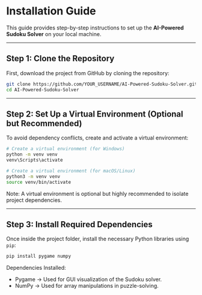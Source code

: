 #  Installation Guide  

This guide provides step-by-step instructions to set up the **AI-Powered Sudoku Solver** on your local machine.  

---

##  Step 1: Clone the Repository  
First, download the project from GitHub by cloning the repository:  

```bash
git clone https://github.com/YOUR_USERNAME/AI-Powered-Sudoku-Solver.git
cd AI-Powered-Sudoku-Solver
```

---

##  Step 2: Set Up a Virtual Environment (Optional but Recommended)  
To avoid dependency conflicts, create and activate a virtual environment:  

```bash
# Create a virtual environment (for Windows)
python -m venv venv
venv\Scripts\activate

# Create a virtual environment (for macOS/Linux)
python3 -m venv venv
source venv/bin/activate
```
Note: A virtual environment is optional but highly recommended to isolate project dependencies.

---

##  Step 3: Install Required Dependencies  
Once inside the project folder, install the necessary Python libraries using `pip`:  

```bash
pip install pygame numpy
```
Dependencies Installed:

- Pygame → Used for GUI visualization of the Sudoku solver.
- NumPy → Used for array manipulations in puzzle-solving.
